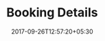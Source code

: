 ---
title: "Booking Details"
date: 2017-09-26T12:57:20+05:30
draft: false
layout: booking-details
property: "Hotel Eden"
status: "In Process"
url: /bookings/booking-details/hotel-eden/
slug: "hotel-eden/"

mainmenu:
 bookings: true
 booking-details: true

---